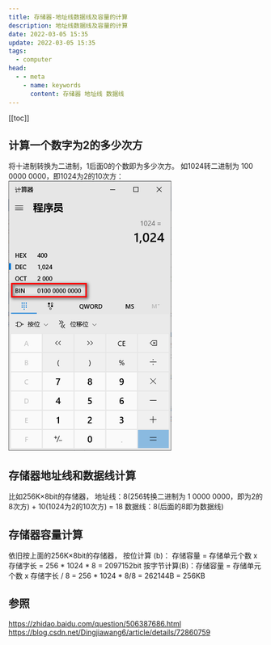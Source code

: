 ```yaml
---
title: 存储器-地址线数据线及容量的计算
description: 地址线数据线及容量的计算
date: 2022-03-05 15:35
update: 2022-03-05 15:35
tags:
  - computer
head:
  - - meta
    - name: keywords
      content: 存储器 地址线 数据线
---
```


[[toc]]

## 计算一个数字为2的多少次方

将十进制转换为二进制，1后面0的个数即为多少次方。
如1024转二进制为 100 0000 0000，即1024为2的10次方：
![](./assets/calculate-bin.png)


## 存储器地址线和数据线计算

比如256K×8bit的存储器，
地址线：8(256转换二进制为 1 0000 0000，即为2的8次方) + 10(1024为2的10次方) = 18
数据线：8(后面的8即为数据线)

## 存储器容量计算

依旧按上面的256K×8bit的存储器，
按位计算 (b)： 存储容量 = 存储单元个数 x 存储字长 = 256 * 1024 * 8 = 2097152bit
按字节计算(B)：存储容量 = 存储单元个数 x 存储字长 / 8 = 256 * 1024 * 8/8 = 262144B = 256KB


## 参照
https://zhidao.baidu.com/question/506387686.html
https://blog.csdn.net/Dingjiawang6/article/details/72860759